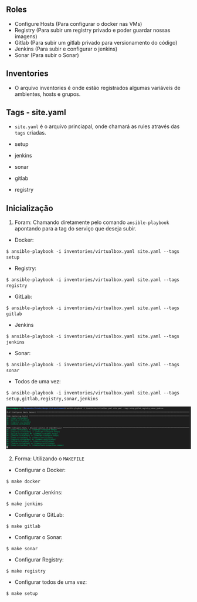 ## Roles 
- Configure Hosts (Para configurar o docker nas VMs)
- Registry (Para subir um registry privado e poder guardar nossas imagens)
- Gitlab (Para subir um gitlab privado para versionamento do código)
- Jenkins (Para subir e configurar o jenkins)
- Sonar (Para subir o Sonar)

## Inventories
- O arquivo inventories é onde estão registrados algumas variáveis de ambientes, hosts e grupos.

## Tags - site.yaml
- `site.yaml` é o arquivo princiapal, onde chamará as rules através das `tags` criadas.

- setup
- jenkins
- sonar
- gitlab
- registry

## Inicialização 

1. Foram: Chamando diretamente pelo comando `ansible-playbook` apontando para a tag do serviço que deseja subir.

- Docker:

```console
$ ansible-playbook -i inventories/virtualbox.yaml site.yaml --tags setup
```

- Registry:

```console
$ ansible-playbook -i inventories/virtualbox.yaml site.yaml --tags registry
```

- GitLab:

```console
$ ansible-playbook -i inventories/virtualbox.yaml site.yaml --tags gitlab
```

- Jenkins

```console
$ ansible-playbook -i inventories/virtualbox.yaml site.yaml --tags jenkins
```

- Sonar:

```console
$ ansible-playbook -i inventories/virtualbox.yaml site.yaml --tags sonar
```

- Todos de uma vez:

```console
$ ansible-playbook -i inventories/virtualbox.yaml site.yaml --tags setup,gitlab,registry,sonar,jenkins
```

<p align="center">
  <img alt="Playbook" src="../data/playbook-all.png">
</p>


2. Forma: Utilizando o `MAKEFILE`

- Configurar o Docker:
```console
$ make docker
```

- Configurar Jenkins:
```console
$ make jenkins
```

- Configurar o GitLab:
```console
$ make gitlab
```

- Configurar o Sonar:
```console
$ make sonar
```

- Configurar Registry:
```console
$ make registry
```

- Configurar todos de uma vez:
```console
$ make setup
```
